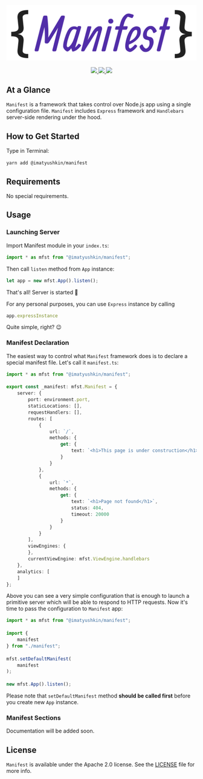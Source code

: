 <p align="center">
    <img src="images/logo.png" alt="Manifest" title="Manifest">
</p>

<p align="center">
    <a href="https://http://www.android.com">
        <img src="https://img.shields.io/badge/Created for-Node.js-teal.svg?style=flat">
    </a>
    <a href="https://http://www.android.com">
        <img src="https://img.shields.io/badge/Written in-TypeScript-purple.svg?style=flat">
    </a>
    <a href="https://tldrlegal.com/license/apache-license-2.0-(apache-2.0)">
        <img src="https://img.shields.io/badge/License-Apache 2.0-blue.svg?style=flat">
    </a>
</p>

## At a Glance

`Manifest` is a framework that takes control over Node.js app using a single configuration file. `Manifest` includes `Express` framework and `Handlebars` server-side rendering under the hood.

## How to Get Started

Type in Terminal:

`yarn add @imatyushkin/manifest`

## Requirements

No special requirements.

## Usage

### Launching Server

Import Manifest module in your `index.ts`:

```typescript
import * as mfst from "@imatyushkin/manifest";
```

Then call `listen` method from `App` instance:

```typescript
let app = new mfst.App().listen();
```

That's all! Server is started 🚀

For any personal purposes, you can use `Express` instance by calling

```typescript
app.expressInstance
```

Quite simple, right? 😉

### Manifest Declaration

The easiest way to control what `Manifest` framework does is to declare a special manifest file. Let's call it `manifest.ts`:

```typescript
import * as mfst from "@imatyushkin/manifest";

export const _manifest: mfst.Manifest = {
	server: {
		port: environment.port,
		staticLocations: [],
		requestHandlers: [],
		routes: [
			{
				url: `/`,
				methods: {
					get: {
						text: `<h1>This page is under construction</h1>`,
					}
				}
			},
			{
				url: `*`,
				methods: {
					get: {
						text: `<h1>Page not found</h1>`,
						status: 404,
						timeout: 20000
					}
				}
			}
		],
		viewEngines: {
		},
		currentViewEngine: mfst.ViewEngine.handlebars
	},
	analytics: [
	]
};
```

Above you can see a very simple configuration that is enough to launch a primitive server which will be able to respond to HTTP requests. Now it's time to pass the configuration to `Manifest` app:

```typescript
import * as mfst from "@imatyushkin/manifest";

import {
	manifest
} from "./manifest";

mfst.setDefaultManifest(
	manifest
);

new mfst.App().listen();
```

Please note that `setDefaultManifest` method **should be called first** before you create new `App` instance.

### Manifest Sections

Documentation will be added soon.

## License

`Manifest` is available under the Apache 2.0 license. See the [LICENSE](./LICENSE) file for more info.
